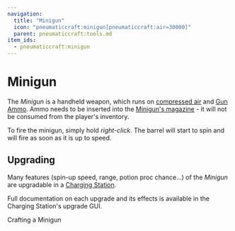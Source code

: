 ```yaml
---
navigation:
  title: "Minigun"
  icon: "pneumaticcraft:minigun[pneumaticcraft:air=30000]"
  parent: pneumaticcraft:tools.md
item_ids:
  - pneumaticcraft:minigun
---
```


# Minigun

The *Minigun* is a handheld weapon, which runs on [compressed air](../base_concepts/pressure.md) and [Gun Ammo](./minigun_ammo.md). Ammo needs to be inserted into the [Minigun's magazine](./minigun_ammo.md#magazine) - it will not be consumed from the player's inventory.

To fire the minigun, simply hold *right-click*. The barrel will start to spin and will fire as soon as it is up to speed.

## Upgrading

Many features (spin-up speed, range, potion proc chance...) of the *Minigun* are upgradable in a [Charging Station](../machines/charging_station.md).

Full documentation on each upgrade and its effects is available in the Charging Station's upgrade GUI.

Crafting a Minigun

<Recipe id="pneumaticcraft:minigun" />

